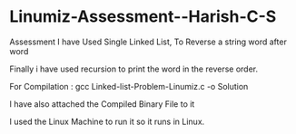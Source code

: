 # Linumiz-Assessment--Harish-C-S
Assessment 
I have Used Single Linked List, To Reverse a string word after word

Finally i have used recursion to print the word in the reverse order.


For Compilation :
gcc Linked-list-Problem-Linumiz.c -o Solution

I have also attached the Compiled Binary File to it

I used the Linux Machine to run it so it runs in Linux.
